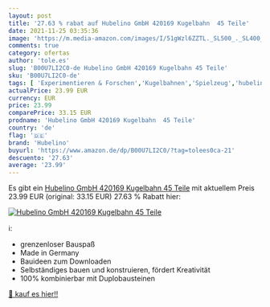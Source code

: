 ```yaml
---
layout: post
title: '27.63 % rabat auf Hubelino GmbH 420169 Kugelbahn  45 Teile'
date: 2021-11-25 03:35:36
image: 'https://m.media-amazon.com/images/I/51gWzl6ZZTL._SL500_._SL400_.jpg'
comments: true
category: ofertas
author: 'tole.es'
slug: 'B00U7LI2C0-de Hubelino GmbH 420169 Kugelbahn 45 Teile'
sku: 'B00U7LI2C0-de'
tags: [ 'Experimentieren & Forschen','Kugelbahnen','Spielzeug','hubelino', ]
actualPrice: 23.99 EUR
currency: EUR
price: 23.99
comparePrice: 33.15 EUR
prodname: 'Hubelino GmbH 420169 Kugelbahn  45 Teile'
country: 'de'
flag: '🇩🇪'
brand: 'Hubelino'
buyurl: 'https://www.amazon.de/dp/B00U7LI2C0/?tag=tolees0ca-21'
descuento: '27.63'
average: '23.99'
---
```


Es gibt ein [Hubelino GmbH 420169 Kugelbahn  45 Teile](https://www.amazon.de/dp/B00U7LI2C0/?tag=tolees0ca-21) mit aktuellem Preis 23.99 EUR (original: 33.15 EUR) 27.63 % Rabatt hier:

[![Hubelino GmbH 420169 Kugelbahn  45 Teile](https://m.media-amazon.com/images/I/51gWzl6ZZTL._SL500_._SL400_.jpg)](https://www.amazon.de/dp/B00U7LI2C0/?tag=tolees0ca-21)

ℹ️:

- grenzenloser Bauspaß
- Made in Germany
- Bauideen zum Downloaden
- Selbständiges bauen und konstruieren, fördert Kreativität
- 100% kombinierbar mit Duplobausteinen

[🛒 kauf es hier!!](https://www.amazon.de/dp/B00U7LI2C0/?tag=tolees0ca-21)
